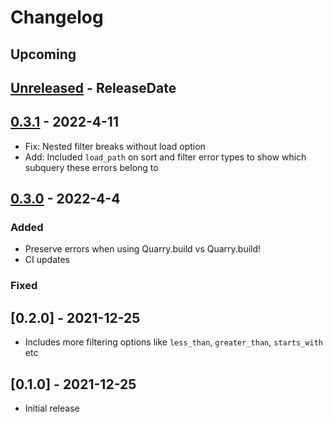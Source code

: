 # Changelog
## Upcoming

<!-- next-header -->

## [Unreleased] - ReleaseDate

## [0.3.1] - 2022-4-11
- Fix: Nested filter breaks without load option
- Add: Included `load_path` on sort and filter error types to show which subquery these errors belong to

## [0.3.0] - 2022-4-4
### Added
* Preserve errors when using Quarry.build vs Quarry.build!
* CI updates

### Fixed

## [0.2.0] - 2021-12-25
* Includes more filtering options like `less_than`, `greater_than`, `starts_with` etc

## [0.1.0] - 2021-12-25
* Initial release

<!-- next-url -->
[Unreleased]: https://github.com/enewbury/quarry/compare/v0.3.1...HEAD
[0.3.1]: https://github.com/enewbury/quarry/compare/v0.3.0...v0.3.1
[0.3.0]: https://github.com/enewbury/quarry/compare/v0.2.1...v0.3.0

